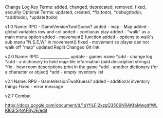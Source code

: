 Change Log Key Terms:
   added, changed, deprecated, removed, fixed, security
Optional Terms:
   updated, created, *fix(todo), *debug(todo), *add(todo), *update(todo)

v1.0
Name: RPG - GameVersionTwoIGuess?
added - map - Map
added - global variables row and col
added - contiuous play
added - "walk" as a main menu option
added - movement() function
added - options to walk's sub menu "N,S,E,W" in movement()
fixed - movement so player can not walk off "map"
updated Replit
Changed Git link

v2.0
Name: RPG: _______________
update - games name
*add - change log
*add - a dictionary to hold map-tile information (add description strings)
*fix - how room descriptions print in the game
*add - another dictionary (for a character or object)
*add - empty inventory list

v2.1
Name: RPG - GameVersionTwoIGuess?
added - additional inventory things
Fixed - error message

v2.7
Combat

https://docs.google.com/document/d/1qYfjLFj2xzgQ3506NRAKfaMwgdfWLKl63rSjNAFByJE/edit